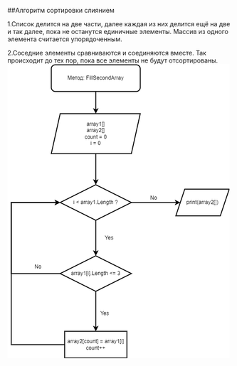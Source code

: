 ##Алгоритм сортировки слиянием

1.Список делится на две части, далее каждая из них делится ещё на две и так далее, пока не останутся единичные элементы. Массив из одного элемента считается упорядоченным.

2.Соседние элементы сравниваются и соединяются вместе. Так происходит до тех пор, пока все элементы не будут отсортированы.
![FillSecondArray](https://github.com/rkorostin/Images/blob/6d2f45b163ac15f9c0c4f6fc006b6e6d40efdead/FillSecondArray.png)